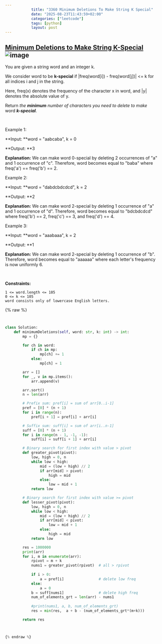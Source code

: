 ```yaml
---
            title: "3360 Minimum Deletions To Make String K Special"
            date: "2025-08-23T11:43:59+02:00"
            categories: ["leetcode"]
            tags: [python]
            layout: post
---
```

            
## [Minimum Deletions to Make String K-Special](https://leetcode.com/problems/minimum-deletions-to-make-string-k-special) ![image](https://img.shields.io/badge/Difficulty-Medium-orange)

You are given a string word and an integer k.

We consider word to be **k-special** if |freq(word[i]) - freq(word[j])| <= k for all indices i and j in the string.

Here, freq(x) denotes the frequency of the character x in word, and |y| denotes the absolute value of y.

Return *the **minimum** number of characters you need to delete to make* word ***k-special***.

 

Example 1:

**Input: **word = "aabcaba", k = 0

**Output: **3

**Explanation:** We can make word 0-special by deleting 2 occurrences of "a" and 1 occurrence of "c". Therefore, word becomes equal to "baba" where freq('a') == freq('b') == 2.

Example 2:

**Input: **word = "dabdcbdcdcd", k = 2

**Output: **2

**Explanation:** We can make word 2-special by deleting 1 occurrence of "a" and 1 occurrence of "d". Therefore, word becomes equal to "bdcbdcdcd" where freq('b') == 2, freq('c') == 3, and freq('d') == 4.

Example 3:

**Input: **word = "aaabaaa", k = 2

**Output: **1

**Explanation:** We can make word 2-special by deleting 1 occurrence of "b". Therefore, word becomes equal to "aaaaaa" where each letter's frequency is now uniformly 6.

 

**Constraints:**

	1 <= word.length <= 105
	0 <= k <= 105
	word consists only of lowercase English letters.

{% raw %}


```python


class Solution:
    def minimumDeletions(self, word: str, k: int) -> int:
        mp = {}

        for ch in word:
            if ch in mp:
                mp[ch] += 1
            else:
                mp[ch] = 1

        arr = []
        for _, v in mp.items():
            arr.append(v)

        arr.sort()
        n = len(arr)

        # Prefix sum: pref[i] = sum of arr[0..i-1]
        pref = [0] * (n + 1)
        for i in range(n):
            pref[i + 1] = pref[i] + arr[i]

        # Suffix sum: suff[i] = sum of arr[i..n-1]
        suff = [0] * (n + 1)
        for i in range(n - 1, -1, -1):
            suff[i] = suff[i + 1] + arr[i]

        # Binary search for first index with value > pivot
        def greater_pivot(pivot):
            low, high = 0, n
            while low < high:
                mid = (low + high) // 2
                if arr[mid] > pivot:
                    high = mid
                else:
                    low = mid + 1
            return low

        # Binary search for first index with value >= pivot
        def lesser_pivot(pivot):
            low, high = 0, n
            while low < high:
                mid = (low + high) // 2
                if arr[mid] < pivot:
                    low = mid + 1
                else:
                    high = mid
            return low

        res = 1000000
        print(arr)
        for i, m in enumerate(arr):
            rpivot = m + k
            nums1 = greater_pivot(rpivot)  # all > rpivot
            
            if i > 0:
                a = pref[i]                # delete low freq
            else:
                a = 0
            b = suff[nums1]                # delete high freq
            num_of_elements_grt = len(arr) - nums1
            
            #print(nums1, a, b, num_of_elements_grt)
            res = min(res,  a + b - (num_of_elements_grt*(m+k)))

        return res



{% endraw %}
```
